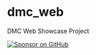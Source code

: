 # dmc_web
DMC Web Showcase Project

[![Sponsor on GitHub](https://dabuttonfactory.com/button.png?t=LIVE+DEMO&f=Open+Sans-Bold&ts=26&tc=fff&hp=45&vp=20&w=600&h=50&c=11&bgt=unicolored&bgc=15d798)](https://xkyrage.github.io/dmc_web/)
